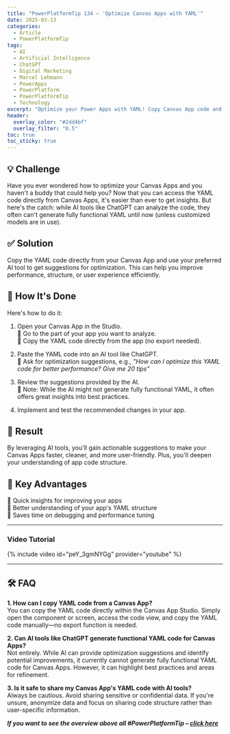 ```yaml
---
title: "PowerPlatformTip 134 – 'Optimize Canvas Apps with YAML'"
date: 2025-03-13
categories:
  - Article
  - PowerPlatformTip
tags:
  - AI
  - Artificial Intelligence
  - ChatGPT
  - Digital Marketing
  - Marcel Lehmann
  - PowerApps
  - PowerPlatform
  - PowerPlatformTip
  - Technology
excerpt: "Optimize your Power Apps with YAML! Copy Canvas App code and let AI suggest improvements for performance and structure. Boost app efficiency today!"
header:
  overlay_color: "#2dd4bf"
  overlay_filter: "0.5"
toc: true
toc_sticky: true
---
```


## 💡 Challenge
Have you ever wondered how to optimize your Canvas Apps and you haven't a buddy that could help you? Now that you can access the YAML code directly from Canvas Apps, it's easier than ever to get insights. But here's the catch: while AI tools like ChatGPT can analyze the code, they often can't generate fully functional YAML until now (unless customized models are in use).

## ✅ Solution
Copy the YAML code directly from your Canvas App and use your preferred AI tool to get suggestions for optimization. This can help you improve performance, structure, or user experience efficiently.

## 🔧 How It's Done
Here's how to do it:

1. Open your Canvas App in the Studio.  
   🔸 Go to the part of your app you want to analyze.  
   🔸 Copy the YAML code directly from the app (no export needed).

2. Paste the YAML code into an AI tool like ChatGPT.  
   🔸 Ask for optimization suggestions, e.g., *"How can I optimize this YAML code for better performance? Give me 20 tips"*

3. Review the suggestions provided by the AI.  
   🔸 Note: While the AI might not generate fully functional YAML, it often offers great insights into best practices.

4. Implement and test the recommended changes in your app.

## 🎉 Result
By leveraging AI tools, you'll gain actionable suggestions to make your Canvas Apps faster, cleaner, and more user-friendly. Plus, you'll deepen your understanding of app code structure.

## 🌟 Key Advantages
🔸 Quick insights for improving your apps  
🔸 Better understanding of your app's YAML structure  
🔸 Saves time on debugging and performance tuning

---

### Video Tutorial

{% include video id="peY_3gmNYGg" provider="youtube" %}

---

## 🛠️ FAQ
**1. How can I copy YAML code from a Canvas App?**  
You can copy the YAML code directly within the Canvas App Studio. Simply open the component or screen, access the code view, and copy the YAML code manually—no export function is needed.

**2. Can AI tools like ChatGPT generate functional YAML code for Canvas Apps?**  
Not entirely. While AI can provide optimization suggestions and identify potential improvements, it currently cannot generate fully functional YAML code for Canvas Apps. However, it can highlight best practices and areas for refinement.

**3. Is it safe to share my Canvas App's YAML code with AI tools?**  
Always be cautious. Avoid sharing sensitive or confidential data. If you're unsure, anonymize data and focus on sharing code structure rather than user-specific information.

***If you want to see the overview above all #PowerPlatformTip – [click here](https://powerplatformtip.com)***